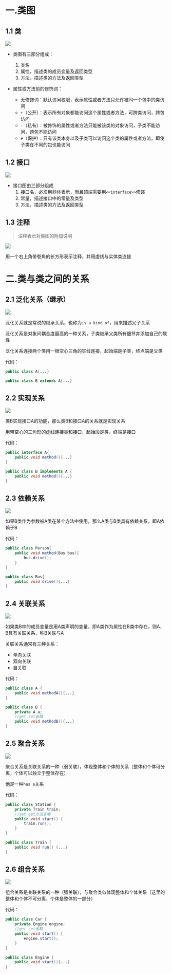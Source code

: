 # 一.类图

## 1.1 类

![](https://raw.githubusercontent.com/MrWater233/PictureHost/master/20200908115122.png)

- 类图有三部分组成：
  1. 类名
  2. 属性，描述类的成员变量及返回类型
  3. 方法，描述类的方法及返回类型

- 属性或方法前的修饰词：
  - 无修饰词：默认访问权限，表示属性或者方法只允许被同一个包中的类访问
  - `+`（公开）：表示所有对象都能访问这个属性或者方法，可跨类访问，跨包访问
  - `-`（私有）：被修饰的属性或者方法只能被该类的对象访问，子类不能访问，跨包不能访问
  - `#`（保护）：只有该类本身以及子类可以访问这个类的属性或者方法，即使子类在不同的包也能访问

## 1.2 接口

![](https://raw.githubusercontent.com/MrWater233/PictureHost/master/20200917091507.png)

- 接口图由三部分组成
  1. 接口名，必须用斜体表示，而且顶端需要用`<<interface>>`修饰
  2. 常量，描述接口中的常量及类型
  3. 方法，描述类的方法及返回类型

## 1.3 注释

> 注释表示对类图的附加说明

![](https://raw.githubusercontent.com/MrWater233/PictureHost/master/20200917091747.png)

用一个右上角带卷角的长方形表示注释，并用虚线与实体类连接

# 二.类与类之间的关系

## 2.1 泛化关系（继承）

![](https://raw.githubusercontent.com/MrWater233/PictureHost/master/20200908194653.png)

泛化关系就是常说的继承关系，也称为`is a kind of`，用来描述父子关系

泛化关系是对象间耦合度最高的一种关系，子类继承父类所有细节并添加自己的属性

泛化关系连接两个类用一根空心三角的实线连接，起始端是子类，终点端是父类

代码：

```java
public class A{...}
```

```java
public class B extends A{...}
```

## 2.2 实现关系

![](https://raw.githubusercontent.com/MrWater233/PictureHost/master/20200908194508.png)

类B实现接口A的功能，那么类B和接口A的关系就是实现关系

用带空心的三角形的虚线连接类和接口，起始段是类，终端是接口

代码：

```java
public interface A{
    public void method(){...}
}
```

```java
public class B implements A {
    public void method(){...}
}
```

## 2.3 依赖关系

![](https://raw.githubusercontent.com/MrWater233/PictureHost/master/20200908195303.png)

如果B类作为参数被A类在某个方法中使用，那么A类与B类具有依赖关系，即A依赖于B

代码：

```java
public class Person{
    public void method(Bus bus){
        bus.drive();
    }
}
```

```java
public class Bus{
    public void drive(){...}
}
```

## 2.4 关联关系

![](https://raw.githubusercontent.com/MrWater233/PictureHost/master/20200908200533.png)

如果类B中的成员变量是用A类声明的变量，即A类作为属性在B类中存在，则A，B具有关联关系，称B关联与A

关联关系通常有三种关系：

- 单向关联
- 双向关联
- 自关联

代码：

```java
public class A {
    public void methodA(){...}
}
```

```java
public class B {
    private A a;
    //get set省略
    public void methodB(){...}
}
```

## 2.5 聚合关系

![](https://raw.githubusercontent.com/MrWater233/PictureHost/master/20200908201043.png)

聚合关系是关联关系的一种（弱关联），体现整体和个体的关系（整体和个体可分离，个体可以独立于整体存在）

他是一种`has a`关系

代码：

```java
public class Station {
    private Train train;
    //set get方法省略
    public void start() {
        train.run();
    }
}
```

```java
public class Train {
    public void run() {...}
}
```

## 2.6 组合关系

![](https://raw.githubusercontent.com/MrWater233/PictureHost/master/20200908201520.png)

组合关系是关联关系的一种（强关联），与聚合类似体现整体和个体关系（这里的整体和个体不可分离，个体是整体的一部分）

代码：

```java
public class Car {
    private Engine engine;
    //get set省略
    public void start() {
        engine.start();
    }
}
```

```java
public class Engine {
    public void start(){...}
}
```